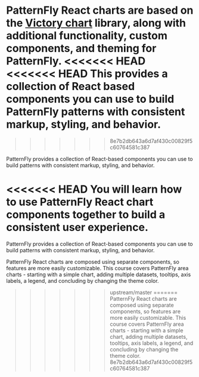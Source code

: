 PatternFly React charts are based on the [Victory chart](https://formidable.com/open-source/victory/docs/victory-chart/) library, along with additional functionality, custom components, and theming for PatternFly.
<<<<<<< HEAD
<<<<<<< HEAD
This provides a collection of React based components you can use to build PatternFly patterns with consistent markup, styling, and behavior.
=======
>>>>>>> 8e7b2db643a6d7af430c00829f5c60764581c387

PatternFly provides a collection of React-based components you can use to build patterns with consistent markup, styling, and behavior.

<<<<<<< HEAD
You will learn how to use PatternFly React chart components together to build a consistent user experience.
=======

PatternFly provides a collection of React-based components you can use to build patterns with consistent markup, styling, and behavior.

PatternFly React charts are composed using separate components, so features are more easily customizable. This course covers PatternFly area charts - starting with a simple chart, adding multiple datasets, tooltips, axis labels, a legend, and concluding by changing the theme color.
>>>>>>> upstream/master
=======
PatternFly React charts are composed using separate components, so features are more easily customizable. This course covers PatternFly area charts - starting with a simple chart, adding multiple datasets, tooltips, axis labels, a legend, and concluding by changing the theme color.
>>>>>>> 8e7b2db643a6d7af430c00829f5c60764581c387
